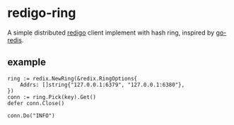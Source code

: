 # redigo-ring
A simple distributed [redigo](https://github.com/garyburd/redigo) client implement with hash ring, inspired by [go-redis](https://github.com/go-redis/redis/blob/master/ring.go).

## example
```
ring := redix.NewRing(&redix.RingOptions{
    Addrs: []string{"127.0.0.1:6379", "127.0.0.1:6380"},
})
conn := ring.Pick(key).Get()
defer conn.Close()

conn.Do("INFO")
```
